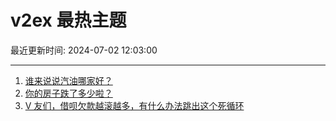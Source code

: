 # v2ex 最热主题

最近更新时间: 2024-07-02 12:03:00

--- 
1. [谁来说说汽油哪家好？](https://www.v2ex.com/t/1054108) 
2. [你的房子跌了多少啦？](https://www.v2ex.com/t/1054110) 
3. [V 友们，借呗欠款越滚越多，有什么办法跳出这个死循环](https://www.v2ex.com/t/1054134) 
